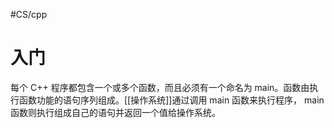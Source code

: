 #CS/cpp

# 入门

每个 C++ 程序都包含一个或多个函数，而且必须有一个命名为 main。函数由执行函数功能的语句序列组成。[[操作系统]]通过调用 main 函数来执行程序， main 函数则执行组成自己的语句并返回一个值给操作系统。
